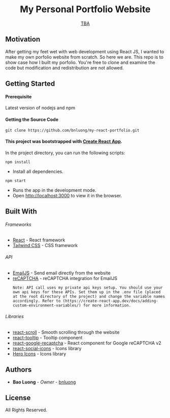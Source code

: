 <p align="center">
  <h1 align="center">My Personal Portfolio Website</h1>

  <p align="center">
    <a href="https://github.com/bnluong">TBA</a>
  </p>
</p>

## Motivation

After getting my feet wet with web development using React JS, I wanted to make
my own porfolio website from scratch. So here we are. This repo is to show case
how I built my porfolio. You're free to clone and examine the code but
modification and redistribution are not allowed.

## Getting Started

#### Prerequisite
Latest version of nodejs and npm

#### Getting the Source Code

```
git clone https://github.com/bnluong/my-react-portfolio.git
```

#### This project was bootstrapped with [Create React App](https://github.com/facebook/create-react-app).

In the project directory, you can run the following scripts:

`npm install`

-   Install all dependencies.<br />

`npm start`

-   Runs the app in the development mode.<br />
-   Open [http://localhost:3000](http://localhost:3000) to view it in the
    browser.

## Built With

###### Frameworks

-   [React](https://reactjs.org/) - React framework
-   [Tailwind CSS](https://tailwindcss.com/) - CSS framework

###### API

-   [EmailJS](https://www.emailjs.com/) - Send email directly from the website
-   [reCAPTCHA](https://www.google.com/recaptcha/about/) - reCAPTCHA integration
    for EmailJS
    ```
    Note: API call uses my private api keys setup. You should use your own api keys for these APIs. Set them up in the .env file (placed at the root directory of the project) and change the variable names accordingly. Refer to (https://create-react-app.dev/docs/adding-custom-environment-variables/) for more information.
    ```

###### Libraries

-   [react-scroll](https://www.npmjs.com/package/react-scroll) - Smooth
    scrolling through the website
-   [react-tooltip](https://www.npmjs.com/package/react-tooltip) - Tooltip
    component
-   [react-google-recaptcha](https://www.npmjs.com/package/react-google-recaptcha) -
    React component for Google reCAPTCHA v2
-   [react-social-icons](https://www.npmjs.com/package/react-social-icons) -
    Icons library
-   [Hero Icons](https://heroicons.com/) - Icons library

## Authors

-   **Bao Luong** - _Owner_ - [bnluong](https://github.com/bnluong)

## License

All Rights Reserved.
